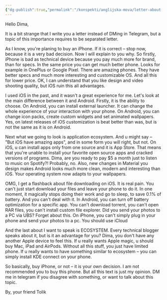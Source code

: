 ```yaml
---
{"dg-publish":true,"permalink":"/konspekti/anglijska-mova/letter-about-why-i-os-sucks/"}
---
```


Hello Dima,

It is a bit strange that I write you a letter instead of DMing in Telegram, but a topic of this importance requires to be separated letter.

As I know, you're planing to buy an iPhone. If it is correct – stop now, because it is a very bad decision. Now I will explain to you why. So firstly, iPhone is bad as technical device because you pay much more for brand, than for specs. In the same price you can get much better phone. Looks for example in OnePlus or Google Pixel. There are amazing phones. They have better specs and much more interesting and customizable OS. And all this for lower price. OK, I can understand that you like design and video shooting quality, but iOS ruin this all advantages.

I used iOS in the past, and it wasn't a great experience for me. Let's look at the main difference between it and Android. Firstly, it is the ability to choose. On Android, you can install external launcher. It can change the whole experience of your interaction with your phone. On Android, you can change icon packs, create custom widgets and set animated wallpapers. Yes, on latest releases of iOS customization is beat better than was, but is not the same as it is on Android.

Next what we going to look is application ecosystem. And u might say – "But iOS have amazing apps", and in some form you will right, but not. On iOS, u can install apps only from one source and it is App Store. That means that you're unable to install your favorite open source apps and cracked versions of programs. Dima, are you ready to pay $5 a month just to listen to music on Spotify?! Probably, no. Also, new changes in Material you design makes Android looks much more clean, modern and interesting than iOS. Your operating system now adapts to your wallpapers.

OMG, I get a flashback about file downloading on iOS. It is real pain. You can't just start download your files and leave your phone to do it. In one moment, it magically stops doing their work and go to sleep, to save 0.1% of battery. And you can't deal with it. In Android, you can turn off battery optimization for a specific app. You can't download torrent, you can't open RAR files, you can't install custom file explorer. Did you send your photos to a PC via UBS? Forget about this. On iPhone, you can't simply plug in your phone and send your photos to a pc. You should use iCloud

And the last about I want to speak is ECOSYSTEM. Every technical blogger speaks about it, but is it an advantage for you? Dima, you don't have any another Apple device to feel this. If u really wants Apple magic, u should buy Mac, iPad and AirPods. Without all this stuff, you just have limited phone. If u really wants to have something similar to ecosystem – you can simply install KDE connect on your phone.

So basically, buy iPhone, or not – it is your own decision. I am not recommended you to buy this phone. But all this text is just my opinion. DM me in telegram if you disagree with something, or want to talk about this topic.

By, your friend Tolik